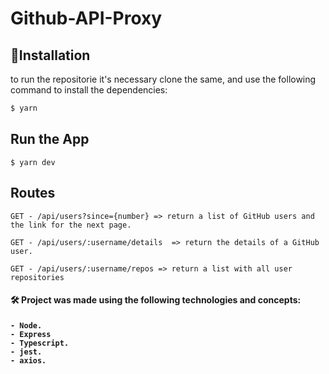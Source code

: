 # Github-API-Proxy



## :rocket:Installation
to run the repositorie it's necessary clone the same, and use the following command to install the dependencies:

```bash
$ yarn 
```

## Run the App


    $ yarn dev

## Routes

    GET - /api/users?since={number} => return a list of GitHub users and the link for the next page.
    
    GET - /api/users/:username/details  => return the details of a GitHub user.
    
    GET - /api/users/:username/repos => return a list with all user repositories
    

<h4> 🛠 Project was made using the following technologies and concepts: <h4>


    - Node.
    - Express
    - Typescript.
    - jest.
    - axios.
